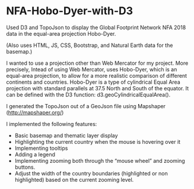 # NFA-Hobo-Dyer-with-D3
Used D3 and TopoJson to display the Global Footprint Network NFA 2018 data in the equal-area projection Hobo-Dyer.

(Also uses HTML, JS, CSS, Bootstrap, and Natural Earth data for the basemap.)

I wanted to use a projection other than Web Mercator for my project. More precisely, 
Intead of using Web Mercator, uses Hobo-Dyer, which is an equal-area projection, to allow for a more realistic comparison of different continents and countries. Hobo-Dyer is a type of cylindrical Equal Area projection with standard parallels at 37.5 North and South of the equator. It can be defined with the D3 function: d3.geoCylindricalEqualArea().

I generated the TopoJson out of a GeoJson file using Mapshaper (http://mapshaper.org/)

I implemented the following features:
* Basic basemap and thematic layer display
* Highlighting the current country when the mouse is hovering over it
* Implementing tooltips  
* Adding a legend 
* Implementing zooming both through the “mouse wheel” and zooming buttons.
* Adjust the width of the country boundaries (highlighted or non highlighted) based on the current zooming level.
